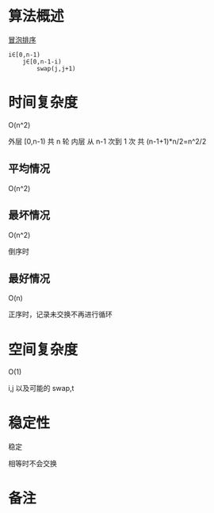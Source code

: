 # 算法概述
[冒泡排序](https://zh.wikipedia.org/zh/%E5%86%92%E6%B3%A1%E6%8E%92%E5%BA%8F)

    i∈[0,n-1)
        j∈[0,n-1-i)
            swap(j,j+1)

# 时间复杂度
O(n^2)

外层 [0,n-1) 共 n 轮
内层 从 n-1 次到 1 次
共 (n-1+1)*n/2=n^2/2

## 平均情况
O(n^2)

## 最坏情况
O(n^2)

倒序时

## 最好情况
O(n)

正序时，记录未交换不再进行循环

# 空间复杂度
O(1)

i,j 以及可能的 swap,t

# 稳定性
稳定

相等时不会交换

# 备注
